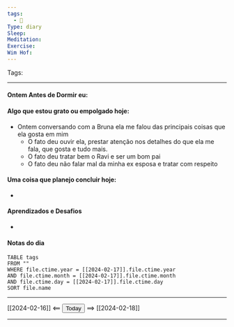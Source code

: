 ```yaml
---
tags:
  - 📝
Type: diary
Sleep: 
Meditation: 
Exercise: 
Wim Hof:
---
```


Tags:  

---
#### Ontem Antes de Dormir eu:

#### Algo que estou grato ou empolgado hoje:
- Ontem conversando com a Bruna ela me falou das principais coisas que ela gosta em mim
	- O fato deu ouvir ela, prestar atenção nos detalhes do que ela me fala, que gosta e tudo mais.
	- O fato deu tratar bem o Ravi e ser um bom pai
	- O fato deu não falar mal da minha ex esposa e tratar com respeito

#### Uma coisa que planejo concluir hoje:
- 

#### Aprendizados e Desafios
- 

#### Notas do dia
```dataview
TABLE tags
FROM ""
WHERE file.ctime.year = [[2024-02-17]].file.ctime.year
AND file.ctime.month = [[2024-02-17]].file.ctime.month
AND file.ctime.day = [[2024-02-17]].file.ctime.day
SORT file.name
```

---

[[2024-02-16]] <== <button class="date_button_today">Today</button> ==> [[2024-02-18]]

---



